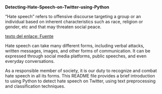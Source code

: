 **Detecting-Hate-Speech-on-Twitter-using-Python**

“Hate speech” refers to offensive discourse targeting a group or an individual based on inherent characteristics such as race, religion or gender, etc and that may threaten social peace.

[texto del enlace: Fuente](https://www.un.org/en/hate-speech/understanding-hate-speech/what-is-hate-speech)

Hate speech can take many different forms, including verbal attacks, written messages, images, and other forms of communication. It can be expressed through social media platforms, public speeches, and even everyday conversations.

As a responsible member of society, it is our duty to recognize and combat hate speech in all its forms. 
This README file provides a brief introduction to using Python to detect hate speech on Twitter, using text preprocessing and classification techniques.
